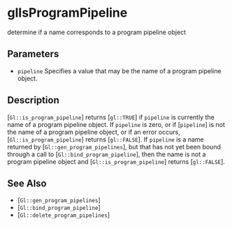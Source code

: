 # glIsProgramPipeline
determine if a name corresponds to a program pipeline object

## Parameters
- `pipeline`
  Specifies a value that may be the name of a program pipeline object.

## Description
[`Gl::is_program_pipeline`] returns [`gl::TRUE`] if `pipeline` is
  currently the name of a program pipeline object. If `pipeline` is
  zero, or if [`pipeline`] is not the name of a program pipeline object,
  or if an error occurs, [`Gl::is_program_pipeline`] returns
  [`gl::FALSE`]. If `pipeline` is a name returned by
  [`Gl::gen_program_pipelines`], but that has not yet been bound through
  a call to [`Gl::bind_program_pipeline`], then the name is not a
  program pipeline object and [`Gl::is_program_pipeline`] returns
  [`gl::FALSE`].

## See Also
- [`Gl::gen_program_pipelines`]
- [`Gl::bind_program_pipeline`]
- [`Gl::delete_program_pipelines`]
